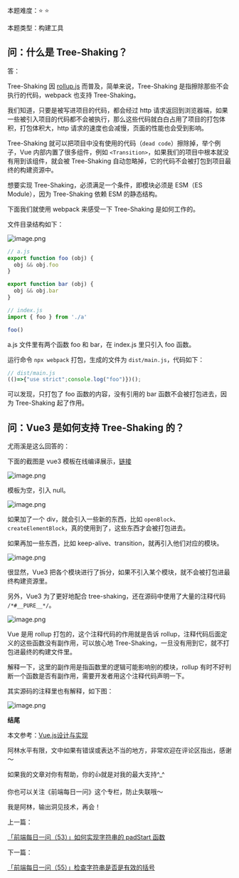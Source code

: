 本题难度：⭐ ⭐ 

本题类型：构建工具

## 问：什么是 Tree-Shaking？

答：

Tree-Shaking 因 [rollup.js](https://rollupjs.org/guide/zh/) 而普及，简单来说，Tree-Shaking 是指擦除那些不会执行的代码，webpack 也支持 Tree-Shaking。

我们知道，只要是被写进项目的代码，都会经过 http 请求返回到浏览器端，如果一些被引入项目的代码都不会被执行，那么这些代码就白白占用了项目的打包体积，打包体积大，http 请求的速度也会减慢，页面的性能也会受到影响。

Tree-Shaking 就可以把项目中没有使用的代码（`dead code`）擦除掉，举个例子，Vue 内部内置了很多组件，例如 `<Transition>`，如果我们的项目中根本就没有用到该组件，就会被 Tree-Shaking 自动忽略掉，它的代码不会被打包到项目最终的构建资源中。

想要实现 Tree-Shaking，必须满足一个条件，即模块必须是 ESM（ES Module），因为 Tree-Shaking 依赖 ESM 的静态结构。

下面我们就使用 webpack 来感受一下 Tree-Shaking 是如何工作的。

文件目录结构如下：

![image.png](https://p9-juejin.byteimg.com/tos-cn-i-k3u1fbpfcp/2de1c828f1d6425286a53ca7bc66b73e~tplv-k3u1fbpfcp-watermark.image?)

```js
// a.js
export function foo (obj) {
  obj && obj.foo
}

export function bar (obj) {
  obj && obj.bar
}
```

```js
// index.js
import { foo } from './a'

foo()
```

a.js 文件里有两个函数 foo 和 bar，在 index.js 里只引入 foo 函数。

运行命令 `npx webpack` 打包，生成的文件为 `dist/main.js`，代码如下：

```js
// dist/main.js
(()=>{"use strict";console.log("foo")})();
```

可以发现，只打包了 foo 函数的内容，没有引用的 bar 函数不会被打包进去，因为 Tree-Shaking 起了作用。

## 问：Vue3 是如何支持 Tree-Shaking 的？

尤雨溪是这么回答的：

下面的截图是 vue3 模板在线编译展示，[链接](https://vue-next-template-explorer.netlify.app/#eyJzcmMiOiIiLCJvcHRpb25zIjp7fX0=)

![image.png](https://p3-juejin.byteimg.com/tos-cn-i-k3u1fbpfcp/97297cb63dc0441685de278f1259157a~tplv-k3u1fbpfcp-watermark.image?)

模板为空，引入 null。


![image.png](https://p6-juejin.byteimg.com/tos-cn-i-k3u1fbpfcp/9bf6ca58e1f944faa7903a731d3d9155~tplv-k3u1fbpfcp-watermark.image?)

如果加了一个 div，就会引入一些新的东西，比如 `openBlock`、`createElementBlock`，真的使用到了，这些东西才会被打包进去。

如果再加一些东西，比如 keep-alive、transition，就再引入他们对应的模块。

![image.png](https://p6-juejin.byteimg.com/tos-cn-i-k3u1fbpfcp/cc0580eb6f3e462ab4d934851deee10e~tplv-k3u1fbpfcp-watermark.image?)

很显然，Vue3 把各个模块进行了拆分，如果不引入某个模块，就不会被打包进最终构建资源里。

另外，Vue3 为了更好地配合 tree-shaking，还在源码中使用了大量的注释代码 `/*#__PURE__*/`。


![image.png](https://p3-juejin.byteimg.com/tos-cn-i-k3u1fbpfcp/14baed7f968b42b6bcaece612f459712~tplv-k3u1fbpfcp-watermark.image?)

Vue 是用 rollup 打包的，这个注释代码的作用就是告诉 rollup，注释代码后面定义的这些函数没有副作用，可以放心地 Tree-Shaking，一旦没有用到它，就不打包进最终的构建文件里。

解释一下，这里的副作用是指函数里的逻辑可能影响别的模块，rollup 有时不好判断一个函数是否有副作用，需要开发者用这个注释代码声明一下。

其实源码的注释里也有解释，如下图：


![image.png](https://p9-juejin.byteimg.com/tos-cn-i-k3u1fbpfcp/b9fff9f7be434a6ea870470d1851bc57~tplv-k3u1fbpfcp-watermark.image?)

**结尾**

本文参考：[Vue.js设计与实现](https://book.douban.com/subject/35768338/)

阿林水平有限，文中如果有错误或表达不当的地方，非常欢迎在评论区指出，感谢～

如果我的文章对你有帮助，你的👍就是对我的最大支持^_^

你也可以关注《前端每日一问》这个专栏，防止失联哦～

我是阿林，输出洞见技术，再会！

上一篇：

[「前端每日一问（53）」如何实现字符串的 padStart 函数](https://github.com/wlllyfor/question-everyday/blob/main/Blog/53.%E5%A6%82%E4%BD%95%E5%AE%9E%E7%8E%B0%E5%AD%97%E7%AC%A6%E4%B8%B2%E7%9A%84%20padStart%20%E5%87%BD%E6%95%B0.md)

下一篇：

[「前端每日一问（55）」检查字符串是否是有效的括号](https://github.com/wlllyfor/question-everyday/blob/main/Blog/55.%E6%A3%80%E6%9F%A5%E5%AD%97%E7%AC%A6%E4%B8%B2%E6%98%AF%E5%90%A6%E6%98%AF%E6%9C%89%E6%95%88%E7%9A%84%E6%8B%AC%E5%8F%B7.md)